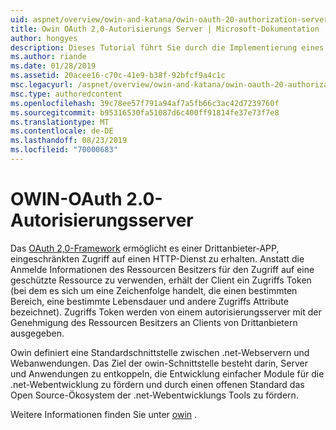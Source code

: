 ```yaml
---
uid: aspnet/overview/owin-and-katana/owin-oauth-20-authorization-server
title: Owin OAuth 2,0-Autorisierungs Server | Microsoft-Dokumentation
author: hongyes
description: Dieses Tutorial führt Sie durch die Implementierung eines OAuth 2,0-Autorisierungs Servers mithilfe von owin OAuth-Middleware. Dabei handelt es sich um ein erweitertes Tutorial, das nur outlin...
ms.author: riande
ms.date: 01/28/2019
ms.assetid: 20acee16-c70c-41e9-b38f-92bfcf9a4c1c
msc.legacyurl: /aspnet/overview/owin-and-katana/owin-oauth-20-authorization-server
msc.type: authoredcontent
ms.openlocfilehash: 39c78ee57f791a94af7a5fb66c3ac42d7239760f
ms.sourcegitcommit: b95316530fa51087d6c400ff91814fe37e73f7e8
ms.translationtype: MT
ms.contentlocale: de-DE
ms.lasthandoff: 08/23/2019
ms.locfileid: "70000683"
---
```

# <a name="owin-oauth-20-authorization-server"></a>OWIN-OAuth 2.0-Autorisierungsserver

Das [OAuth 2,0-Framework](http://tools.ietf.org/html/rfc6749) ermöglicht es einer Drittanbieter-APP, eingeschränkten Zugriff auf einen HTTP-Dienst zu erhalten. Anstatt die Anmelde Informationen des Ressourcen Besitzers für den Zugriff auf eine geschützte Ressource zu verwenden, erhält der Client ein Zugriffs Token (bei dem es sich um eine Zeichenfolge handelt, die einen bestimmten Bereich, eine bestimmte Lebensdauer und andere Zugriffs Attribute bezeichnet). Zugriffs Token werden von einem autorisierungsserver mit der Genehmigung des Ressourcen Besitzers an Clients von Drittanbietern ausgegeben.

Owin definiert eine Standardschnittstelle zwischen .net-Webservern und Webanwendungen. Das Ziel der owin-Schnittstelle besteht darin, Server und Anwendungen zu entkoppeln, die Entwicklung einfacher Module für die .net-Webentwicklung zu fördern und durch einen offenen Standard das Open Source-Ökosystem der .net-Webentwicklungs Tools zu fördern.

Weitere Informationen finden Sie unter [owin](http://owin.org/) .
